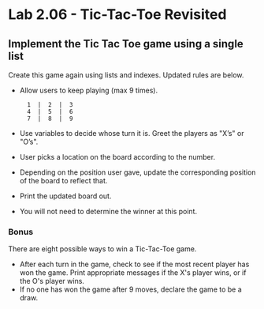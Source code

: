 # Lab 2.06 - Tic-Tac-Toe Revisited

## Implement the Tic Tac Toe game using a single list

Create this game again using lists and indexes. Updated rules are below.

* Allow users to keep playing (max 9 times).

        1  |  2  |  3  
        4  |  5  |  6  
        7  |  8  |  9
* Use variables to decide whose turn it is. Greet the players as "X’s" or "O’s".
* User picks a location on the board according to the number.
* Depending on the position user gave, update the corresponding position of the board to reflect that.
* Print the updated board out.
* You will not need to determine the winner at this point.

### Bonus

There are eight possible ways to win a Tic-Tac-Toe game.

* After each turn in the game, check to see if the most recent player has won the game.  Print appropriate messages if the X's player wins, or if the O's player wins.
* If no one has won the game after 9 moves, declare the game to be a draw.

